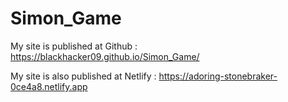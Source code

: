 # Simon_Game

 My site is published at Github : https://blackhacker09.github.io/Simon_Game/
 
 
 
 My site is also published at Netlify : https://adoring-stonebraker-0ce4a8.netlify.app
